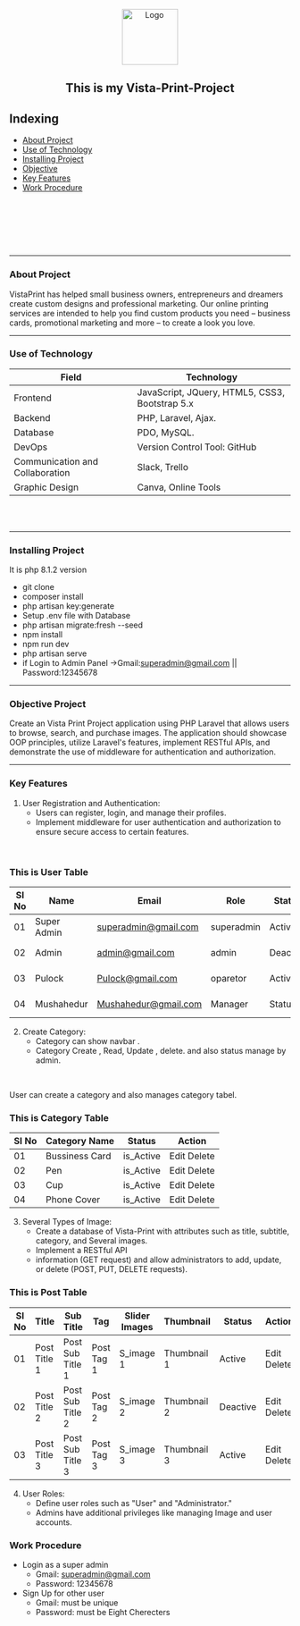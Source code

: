 <p align="center">
 <img width="100px" src="./public/frontend/img/1.png" align="center" alt="Logo" />
 <h2 align="center">This is my Vista-Print-Project</h2>
 <p align="center"></p>
</p>


## Indexing
- [About Project](#about)
- [Use of Technology](#technology)
- [Installing  Project](#installing)
- [Objective  ](#objective)
- [Key Features](#features)
- [Work Procedure](#work_flow)





<br>
<br>
<br>
<br>
<br>
<hr>

### About Project <a name="about"></a>
VistaPrint has helped small business owners, entrepreneurs and dreamers create custom designs and professional marketing. Our online printing services are intended to help you find custom products you need – business cards, promotional marketing and more – to create a look you love.

<hr>

### Use of Technology <a name="technology"></a>


 | Field        | Technology                  |
 | ------------ | ---------------------- |
 | Frontend | JavaScript, JQuery, HTML5, CSS3, Bootstrap 5.x |
 | Backend | PHP, Laravel, Ajax. |
 | Database | PDO, MySQL.|
 | DevOps | Version Control Tool: GitHub |
 | Communication and Collaboration | Slack, Trello |
 | Graphic Design | Canva, Online Tools |



<br>
<br>
<hr>

### Installing Project <a name="installing"></a>
It is php 8.1.2 version
- git clone
- composer install
- php artisan key:generate
- Setup .env file with Database
- php artisan migrate:fresh --seed
- npm install
- npm run dev
- php artisan serve
- if Login to Admin Panel ->Gmail:superadmin@gmail.com || Password:12345678

<hr>

### Objective Project <a name="objective"></a>
 Create an Vista Print Project application using PHP Laravel that allows users to browse, search, and purchase images. The application should showcase OOP principles, utilize Laravel's features, implement RESTful APIs, and demonstrate the use of middleware for authentication and authorization.

<hr>

### Key Features <a name="features"></a>
1. User Registration and Authentication: 
    - Users can register, login, and manage their profiles. 
    - Implement middleware for user authentication and authorization to ensure secure access to certain features.
<br>
<p align="center">
<h3>This is User Table</h3>


| SI No   | Name    |    Email              | Role      | Status      | Action       |
| ------- | --------| --------------------- | --------------| ------ | -------------|
| 01 | Super Admin  | superadmin@gmail.com  | superadmin| Active     | ............ |
| 02 |  Admin  | admin@gmail.com  | admin| Deactive   |Edit   Delete  |
| 03 | Pulock  | Pulock@gmail.com  | oparetor| Active  |Edit   Delete   |
| 04 | Mushahedur  | Mushahedur@gmail.com  | Manager| Status     |Edit   Delete   |


</p>

2. Create Category: 
    - Category can show navbar . 
    - Category Create , Read, Update , delete. and also status manage by admin.

<br>

User can create a category and also manages category tabel.

<p align="center">
<h3>This is Category Table</h3>


| SI No   | Category Name    | Status                 | Action       |
| ------- | -----------------| --------------------- | --------------| 
| 01 | Bussiness Card  |  is_Active     | Edit   Delete |
| 02 |  Pen    | is_Active     |Edit   Delete  |
| 03 | Cup   | is_Active     |Edit   Delete   |
| 04 | Phone Cover  |  is_Active |Edit   Delete   |


</p>


3. Several Types of Image: 
    - Create a database of Vista-Print with attributes such as title, subtitle, category, and Several images. 
    - Implement a RESTful API 
    - information (GET request) and allow administrators to add, update, or delete  (POST, PUT, DELETE requests).

<p align="center">
<h3 >This is Post Table</h3>


| SI No   | Title    |    Sub Title | Tag |    Slider Images   | Thumbnail | Status | Action       |
| ------- | --------| ---------- | -------| ------------------ | ----------|------- | -------------|
| 01 | Post Title 1  | Post Sub Title 1  | Post Tag 1 | S_image 1  | Thumbnail 1 | Active  | Edit   Delete |
| 02 | Post Title 2  | Post Sub Title 2  | Post Tag 2 | S_image 2  | Thumbnail 2 | Deactive  | Edit   Delete |
| 03 | Post Title 3  | Post Sub Title 3  | Post Tag 3 | S_image 3  | Thumbnail 3 | Active  | Edit   Delete |


</p>


 4. User Roles: 
    - Define user roles such as "User" and "Administrator." 
    - Admins have additional privileges like managing Image and user accounts.


### Work Procedure <a name="work_flow"></a>

- Login as a super admin 
    - Gmail: superadmin@gmail.com
    - Password: 12345678
- Sign Up for other user 
    - Gmail: must be unique
    - Password: must be Eight Cherecters
